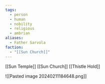 ```yaml
---
tags:
  - person
  - human
  - nobility
  - religious
  - ambrian
aliases:
  - Father Sarvola
faction:
  - "[[Sun Church]]"
---
```


[[Sun Temple]]
[[Sun Church]]
[[Thistle Hold]]

![[Pasted image 20240211184648.png]]

